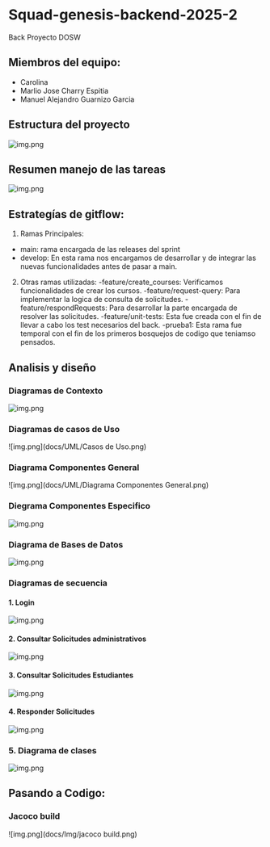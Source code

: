# Squad-genesis-backend-2025-2
Back Proyecto DOSW

## Miembros del equipo:

- Carolina 
- Marlio Jose Charry Espitia
- Manuel Alejandro Guarnizo Garcia

## Estructura del proyecto
![img.png](docs/Img/Estructura.png)

## Resumen manejo de las tareas
![img.png](docs/Img/jira.png)
## Estrategías de gitflow:

1. Ramas Principales: 
- main: rama encargada de las releases del sprint
- develop: En esta rama nos encargamos de desarrollar y de integrar las nuevas funcionalidades antes de pasar a main.

2. Otras ramas utilizadas:
-feature/create_courses: Verificamos funcionalidades de crear los cursos.
-feature/request-query: Para implementar la logica de consulta de solicitudes.
-feature/respondRequests: Para desarrollar la parte encargada de resolver las solicitudes.
-feature/unit-tests: Esta fue creada con el fin de llevar a cabo los test necesarios del back.
-prueba1: Esta rama fue temporal con el fin de los primeros bosquejos de codigo que teniamso pensados.

## Analisis y diseño

### Diagramas de Contexto

![img.png](docs/UML/diagramasContexto.png)

### Diagramas de casos de Uso

![img.png](docs/UML/Casos de Uso.png)

### Diagrama Componentes General

![img.png](docs/UML/Diagrama Componentes General.png)

### Diegrama Componentes Especifico
![img.png](docs/UML/diagramaComponentesEspecifico.png)

### Diagrama de Bases de Datos
![img.png](docs/UML/diagramaBasesDatos.png)

### Diagramas de secuencia

#### 1. Login
![img.png](docs/UML/diagramaLogin.png)

#### 2. Consultar Solicitudes administrativos
![img.png](docs/UML/diagramaConsultarSolicitudes.png)

#### 3. Consultar Solicitudes Estudiantes
![img.png](docs/UML/consultarSolcitudesEstudiantes.png)

#### 4. Responder Solicitudes 
![img.png](docs/UML/diagramaResponderSolicitudes.png)

### 5. Diagrama de clases 

![img.png](docs/UML/diagramaClases.png)
## Pasando a Codigo:

### Jacoco build
![img.png](docs/Img/jacoco build.png)



